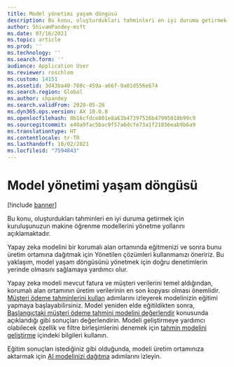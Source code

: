 ```yaml
---
title: Model yönetimi yaşam döngüsü
description: Bu konu, oluşturdukları tahminleri en iyi duruma getirmek için kuruluşunuzun makine öğrenme modellerini yönetme yollarını açıklamaktadır.
author: ShivamPandey-msft
ms.date: 07/16/2021
ms.topic: article
ms.prod: ''
ms.technology: ''
ms.search.form: ''
audience: Application User
ms.reviewer: roschlom
ms.custom: 14151
ms.assetid: 3d43ba40-780c-459a-a66f-9a01d556e674
ms.search.region: Global
ms.author: shpandey
ms.search.validFrom: 2020-05-28
ms.dyn365.ops.version: AX 10.0.8
ms.openlocfilehash: 0b16cfdce801e8a63b47397526b47995018b99c9
ms.sourcegitcommit: e40a9fac5bac9f57a6dcfe73a1f21856eab9b6a9
ms.translationtype: HT
ms.contentlocale: tr-TR
ms.lasthandoff: 10/02/2021
ms.locfileid: "7594843"
---
```

# <a name="model-management-lifecycle"></a>Model yönetimi yaşam döngüsü

[!include [banner](../includes/banner.md)]

Bu konu, oluşturdukları tahminleri en iyi duruma getirmek için kuruluşunuzun makine öğrenme modellerini yönetme yollarını açıklamaktadır.

Yapay zeka modelini bir korumalı alan ortamında eğitmenizi ve sonra bunu üretim ortamına dağıtmak için Yönetilen çözümleri kullanmanızı öneririz. Bu yaklaşım, model yaşam döngüsünü yönetmek için doğru denetimlerin yerinde olmasını sağlamaya yardımcı olur.

Yapay zeka modeli mevcut fatura ve müşteri verilerini temel aldığından, korumalı alan ortamının üretim verilerinin en son kopyası olması önemlidir. [Müşteri ödeme tahminlerini kullan](use-customer-payment-predictions.md) adımlarını izleyerek modelinizin eğitimi yapmaya başlayabilirsiniz. Model yeniden elde eğitildikten sonra, [Başlangıçtaki müşteri ödeme tahmini modelini değerlendir](evaluate-payment-prediction.md) konusunda açıklandığı gibi sonuçları değerlendirin. Modeli geliştirmeye yardımcı olabilecek özellik ve filtre birleşimlerini denemek için [tahmin modelini geliştirme](improve-model.md) içindeki bilgileri kullanın.

Eğitim sonuçları istediğiniz gibi olduğunda, modeli üretim ortamınıza aktarmak için [AI modelinizi dağıtma](/ai-builder/distribute-model) adımlarını izleyin.

